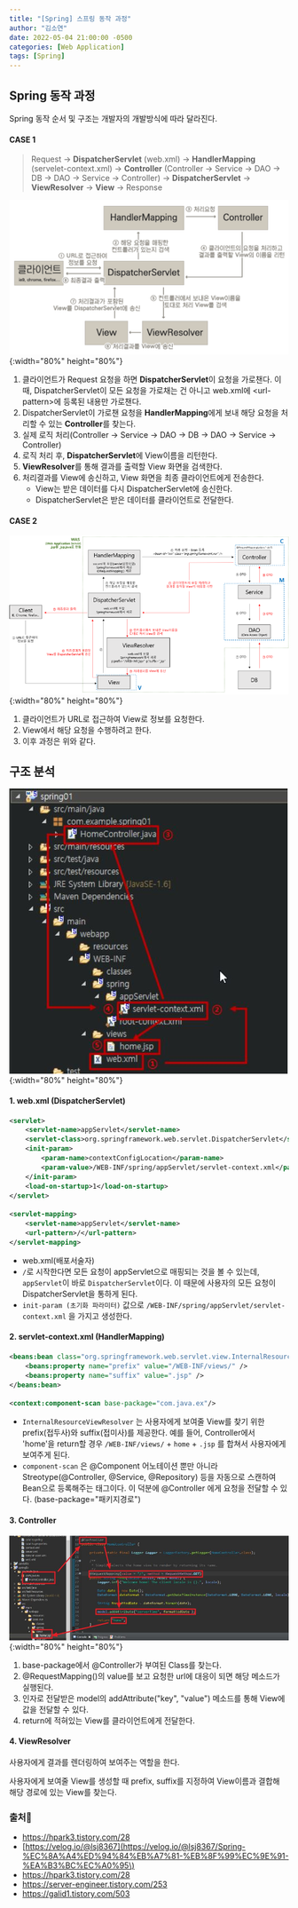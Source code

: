 ```yaml
---
title: "[Spring] 스프링 동작 과정"
author: "김소연"
date: 2022-05-04 21:00:00 -0500
categories: [Web Application]
tags: [Spring]
---
```




## Spring 동작 과정

Spring 동작 순서 및 구조는 개발자의 개발방식에 따라 달라진다.



#### CASE 1

> Request -> **DispatcherServlet** (web.xml) -> **HandlerMapping** (servelet-context.xml) -> **Controller** (Controller -> Service -> DAO -> DB -> DAO -> Service -> Controller) -> **DispatcherServlet** -> **ViewResolver** -> **View** -> Response



![springmvc](/assets/img/springmvc.png){:width="80%" height="80%"}

1. 클라이언트가 Request 요청을 하면 **DispatcherServlet**이 요청을 가로챈다.
   이때, DispatcherServlet이 모든 요청을 가로채는 건 아니고 web.xml에 \<url-pattern>에 등록된 내용만 가로챈다.
2. DispatcherServlet이 가로챈 요청을 **HandlerMapping**에게 보내 해당 요청을 처리할 수 있는 **Controller**를 찾는다.
3. 실제 로직 처리(Controller -> Service -> DAO -> DB -> DAO -> Service -> Controller)
4. 로직 처리 후, **DispatcherServlet**에 View이름을 리턴한다.
5. **ViewResolver**를 통해 결과를 출력할 View 화면을 검색한다.
6. 처리결과를 View에 송신하고, View 화면을 최종 클라이언트에게 전송한다.
   - View는 받은 데이터를 다시 DispatcherServlet에 송신한다.
   - DispatcherServlet은 받은 데이터를 클라이언트로 전달한다.



#### CASE 2

![springmvc2](/assets/img/springmvc2.png){:width="80%" height="80%"}

1. 클라이언트가 URL로 접근하여 View로 정보를 요청한다.
2. View에서 해당 요청을 수행하려고 한다.
3. 이후 과정은 위와 같다.



## 구조 분석

![springmvc3](/assets/img/springmvc3.JPG){:width="80%" height="80%"}

#### 1. web.xml (DispatcherServlet)

```xml
<servlet>
	<servlet-name>appServlet</servlet-name>
	<servlet-class>org.springframework.web.servlet.DispatcherServlet</servlet-class>
	<init-param>
		<param-name>contextConfigLocation</param-name>
		<param-value>/WEB-INF/spring/appServlet/servlet-context.xml</param-value>
	</init-param>
	<load-on-startup>1</load-on-startup>
</servlet>

<servlet-mapping>
	<servlet-name>appServlet</servlet-name>
	<url-pattern>/</url-pattern>
</servlet-mapping>
```

- web.xml(배포서술자)
- `/`로 시작한다면 모든 요청이 appServlet으로 매핑되는 것을 볼 수 있는데, `appServlet`이 바로 `DispatcherServlet`이다.
  이 때문에 사용자의 모든 요청이 DispatcherServlet을 통하게 된다.
- `init-param (초기화 파라미터)` 값으로 `/WEB-INF/spring/appServlet/servlet-context.xml` 을 가지고 생성한다.



#### 2. servlet-context.xml (HandlerMapping)

```xml
<beans:bean class="org.springframework.web.servlet.view.InternalResourceViewResolver">
    <beans:property name="prefix" value="/WEB-INF/views/" />
    <beans:property name="suffix" value=".jsp" />
</beans:bean>

<context:component-scan base-package="com.java.ex"/>
```

- `InternalResourceViewResolver` 는 사용자에게 보여줄 View를 찾기 위한 prefix(접두사)와 suffix(접미사)를 제공한다.
  예를 들어, Controller에서 'home'을 return할 경우 `/WEB-INF/views/` + `home` + `.jsp` 를 합쳐서 사용자에게 보여주게 된다.
- `component-scan` 은 @Component 어노테이션 뿐만 아니라 Streotype(@Controller, @Service, @Repository) 등을 자동으로 스캔하여 Bean으로 등록해주는 태그이다. 이 덕분에 @Controller 에게 요청을 전달할 수 있다.
  (base-package="패키지경로")



#### 3. Controller

![springmvc4](/assets/img/springmvc4.JPG){:width="80%" height="80%"}

1. base-package에서 @Controller가 부여된 Class를 찾는다.
2. @RequestMapping()의 value를 보고 요청한 url에 대응이 되면 해당 메소드가 실행된다.
3. 인자로 전달받은 model의 addAttribute("key", "value") 메소드를 통해 View에 값을 전달할 수 있다.
4. return에 적혀있는 View를 클라이언트에게 전달한다.



#### 4. ViewResolver

사용자에게 결과를 렌더링하여 보여주는 역할을 한다.

사용자에게 보여줄 View를 생성할 때 prefix, suffix를 지정하여 View이름과 결합해 해당 경로에 있는 View를 찾는다.



### 출처📎


- https://hpark3.tistory.com/28
- [https://velog.io/@lsj8367](https://velog.io/@lsj8367/Spring-%EC%8A%A4%ED%94%84%EB%A7%81-%EB%8F%99%EC%9E%91-%EA%B3%BC%EC%A0%95\)
- https://hpark3.tistory.com/28
- https://server-engineer.tistory.com/253
- https://galid1.tistory.com/503
